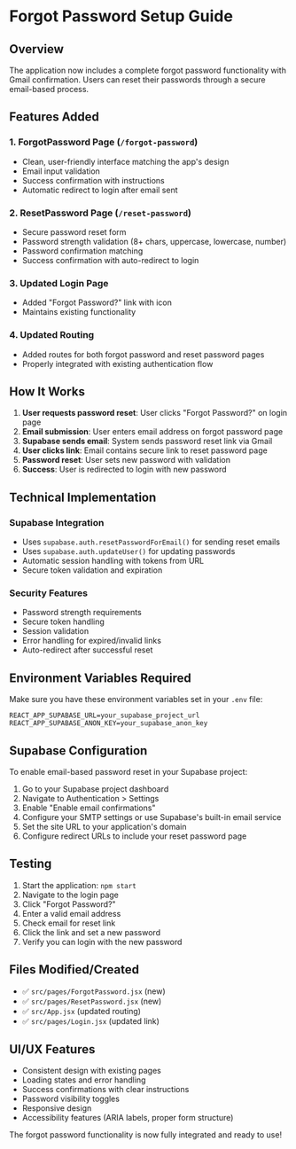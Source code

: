 # Forgot Password Setup Guide

## Overview
The application now includes a complete forgot password functionality with Gmail confirmation. Users can reset their passwords through a secure email-based process.

## Features Added

### 1. ForgotPassword Page (`/forgot-password`)
- Clean, user-friendly interface matching the app's design
- Email input validation
- Success confirmation with instructions
- Automatic redirect to login after email sent

### 2. ResetPassword Page (`/reset-password`)
- Secure password reset form
- Password strength validation (8+ chars, uppercase, lowercase, number)
- Password confirmation matching
- Success confirmation with auto-redirect to login

### 3. Updated Login Page
- Added "Forgot Password?" link with icon
- Maintains existing functionality

### 4. Updated Routing
- Added routes for both forgot password and reset password pages
- Properly integrated with existing authentication flow

## How It Works

1. **User requests password reset**: User clicks "Forgot Password?" on login page
2. **Email submission**: User enters email address on forgot password page
3. **Supabase sends email**: System sends password reset link via Gmail
4. **User clicks link**: Email contains secure link to reset password page
5. **Password reset**: User sets new password with validation
6. **Success**: User is redirected to login with new password

## Technical Implementation

### Supabase Integration
- Uses `supabase.auth.resetPasswordForEmail()` for sending reset emails
- Uses `supabase.auth.updateUser()` for updating passwords
- Automatic session handling with tokens from URL
- Secure token validation and expiration

### Security Features
- Password strength requirements
- Secure token handling
- Session validation
- Error handling for expired/invalid links
- Auto-redirect after successful reset

## Environment Variables Required

Make sure you have these environment variables set in your `.env` file:

```env
REACT_APP_SUPABASE_URL=your_supabase_project_url
REACT_APP_SUPABASE_ANON_KEY=your_supabase_anon_key
```

## Supabase Configuration

To enable email-based password reset in your Supabase project:

1. Go to your Supabase project dashboard
2. Navigate to Authentication > Settings
3. Enable "Enable email confirmations"
4. Configure your SMTP settings or use Supabase's built-in email service
5. Set the site URL to your application's domain
6. Configure redirect URLs to include your reset password page

## Testing

1. Start the application: `npm start`
2. Navigate to the login page
3. Click "Forgot Password?"
4. Enter a valid email address
5. Check email for reset link
6. Click the link and set a new password
7. Verify you can login with the new password

## Files Modified/Created

- ✅ `src/pages/ForgotPassword.jsx` (new)
- ✅ `src/pages/ResetPassword.jsx` (new)
- ✅ `src/App.jsx` (updated routing)
- ✅ `src/pages/Login.jsx` (updated link)

## UI/UX Features

- Consistent design with existing pages
- Loading states and error handling
- Success confirmations with clear instructions
- Password visibility toggles
- Responsive design
- Accessibility features (ARIA labels, proper form structure)

The forgot password functionality is now fully integrated and ready to use!
